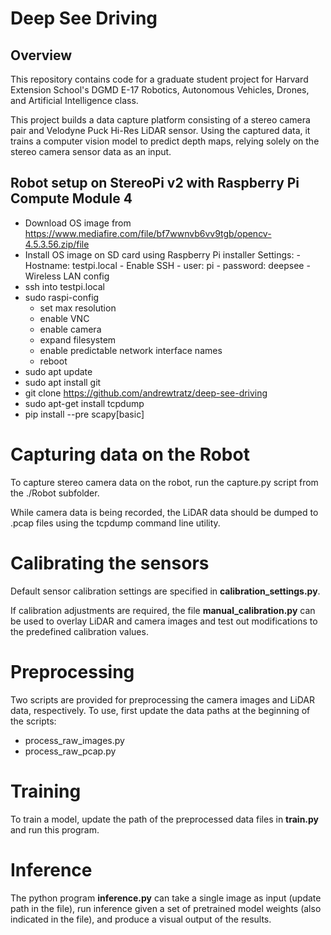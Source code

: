  Deep See Driving
====================

## Overview

This repository contains code for a graduate student project for Harvard Extension School's
DGMD E-17 Robotics, Autonomous Vehicles, Drones, and Artificial Intelligence class.

This project builds a data capture platform consisting of a stereo camera pair
and Velodyne Puck Hi-Res LiDAR sensor. Using the captured data, it trains a computer vision
model to predict depth maps, relying solely on the stereo camera
sensor data as an input.

## Robot setup on StereoPi v2 with Raspberry Pi Compute Module 4

* Download OS image from https://www.mediafire.com/file/bf7wwnvb6vv9tgb/opencv-4.5.3.56.zip/file
* Install OS image on SD card using Raspberry Pi installer
    Settings:
        - Hostname: testpi.local
        - Enable SSH
        - user: pi
        - password: deepsee
        - Wireless LAN config
* ssh into testpi.local
* sudo raspi-config
    - set max resolution
    - enable VNC
    - enable camera
    - expand filesystem
    - enable predictable network interface names
    - reboot
* sudo apt update
* sudo apt install git
* git clone https://github.com/andrewtratz/deep-see-driving
* sudo apt-get install tcpdump
* pip install --pre scapy[basic]

# Capturing data on the Robot

To capture stereo camera data on the robot, run the capture.py
script from the ./Robot subfolder.

While camera data is being recorded, the LiDAR data should be dumped
to .pcap files using the tcpdump command line utility.

# Calibrating the sensors

Default sensor calibration settings are specified in **calibration_settings.py**.

If calibration adjustments are required, the file **manual_calibration.py** can be
used to overlay LiDAR and camera images and test out modifications to the
predefined calibration values.

# Preprocessing

Two scripts are provided for preprocessing the camera images and LiDAR data, respectively.
To use, first update the data paths at the beginning of the scripts:
* process_raw_images.py
* process_raw_pcap.py

# Training

To train a model, update the path of the preprocessed data files in **train.py**
and run this program.

# Inference

The python program **inference.py** can take a single image as input (update path
in the file), run inference given a set of pretrained model weights (also indicated
in the file), and produce a visual output of the results.